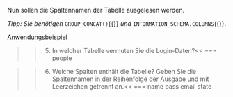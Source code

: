 Nun sollen die Spaltennamen der Tabelle ausgelesen werden.

_Tipp:
Sie benötigen_ `GROUP_CONCAT()`{{}} _und_ `INFORMATION_SCHEMA.COLUMNS`{{}}.

[Anwendungsbeispiel](https://dev.mysql.com/doc/refman/8.0/en/information-schema-innodb-columns-table.html)

>>5) In welcher Tabelle vermuten Sie die Login-Daten?<<
=== people

>>6) Welche Spalten enthält die Tabelle? Geben Sie die Spaltennamen in der Reihenfolge der Ausgabe und mit Leerzeichen getrennt an.<<
=== name pass email state
